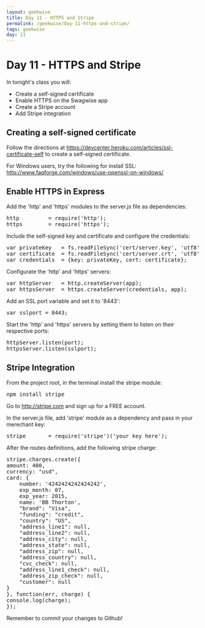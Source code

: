 ```yaml
---
layout: geekwise
title: Day 11 - HTTPS and Stripe
permalink: /geekwise/day-11-https-and-stripe/
tags: geekwise
day: 11
---
```


<h1>Day 11 - HTTPS and Stripe</h1>

<p>In tonight's class you will:</p>

<ul>
    <li>Create a self-signed certificate</li>
    <li>Enable HTTPS on the Swagwise app</li>
    <li>Create a Stripe account</li>
    <li>Add Stripe integration</li>
</ul>

<h2>Creating a self-signed certificate</h2>

<p>Follow the directions at <a href="https://devcenter.heroku.com/articles/ssl-certificate-self" target="_blank">https://devcenter.heroku.com/articles/ssl-certificate-self</a> to create a self-signed certificate.</p>

<div class="alert alert-info">
    <p>For Windows users, try the following for install SSL: <br>
    <a href="http://www.faqforge.com/windows/use-openssl-on-windows/" target="_blank">http://www.faqforge.com/windows/use-openssl-on-windows/</a></p>
</div>

<h2>Enable HTTPS in Express</h2>

<p>Add the 'http' and 'https' modules to the server.js file as dependencies:</p>

<pre>
http         = require('http');
https        = require('https');
</pre>

<p>Include the self-signed key and certificate and configure the credentials:</p>

<pre>
var privateKey   = fs.readFileSync('cert/server.key', 'utf8');
var certificate  = fs.readFileSync('cert/server.crt', 'utf8');
var credentials  = {key: privateKey, cert: certificate};
</pre>

<p>Configurate the 'http' and 'https' servers:</p>

<pre>
var httpServer   = http.createServer(app);
var httpsServer  = https.createServer(credentials, app);
</pre>

<p>Add an SSL port variable and set it to '8443':</p>

<pre>
var sslport = 8443;
</pre>

<p>Start the 'http' and 'https' servers by setting them to listen on their respective ports:</p>

<pre>
httpServer.listen(port);                                          // startup our app at http://localhost:9001
httpsServer.listen(sslport);                                      // startup our HTTPS server on http://localhost:8443 or :443
</pre>

<h2>Stripe Integration</h2>

<p>From the project root, in the terminal install the stripe module:</p>

<pre>
npm install stripe
</pre>

<p>Go to <a href="http://stripe.com" target="_blank">http://stripe.com</a> and sign up for a FREE account.</p>

<p>In the server.js file, add 'stripe' module as a dependency and pass in your merechant key:</p>

<pre>
stripe       = require('stripe')('your_key_here');
</pre>

<p>After the routes definitions, add the following stripe charge:</p>

<pre>
stripe.charges.create({
amount: 400,
currency: "usd",
card: {
    number: '4242424242424242',
    exp_month: 07,
    exp_year: 2015,
    name: 'BB Thorton',
    "brand": "Visa",
    "funding": "credit",
    "country": "US",
    "address_line1": null,
    "address_line2": null,
    "address_city": null,
    "address_state": null,
    "address_zip": null,
    "address_country": null,
    "cvc_check": null,
    "address_line1_check": null,
    "address_zip_check": null,
    "customer": null
}
}, function(err, charge) {
console.log(charge);
});
</pre>

<div class="alert alert-info">
    <p>Remember to commit your changes to Github!</p>
</div>

<!--p><a ui-sref="geek.page({page_id: 10})" class="btn btn-default">Continue to Day 11</a></p-->

 

<div disqus="'geekwise0111'"></div>